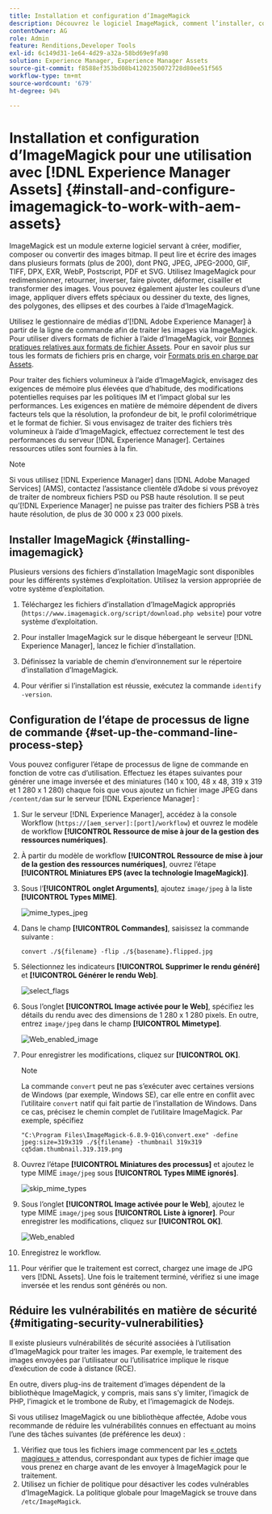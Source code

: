 ```yaml
---
title: Installation et configuration d’ImageMagick
description: Découvrez le logiciel ImageMagick, comment l’installer, configurer l’étape de processus de ligne de commande et l’utiliser pour modifier, composer et générer des miniatures à partir d’images.
contentOwner: AG
role: Admin
feature: Renditions,Developer Tools
exl-id: 6c149d31-1e64-4d29-a32a-58bd69e9fa98
solution: Experience Manager, Experience Manager Assets
source-git-commit: f8588ef353bd08b41202350072728d80ee51f565
workflow-type: tm+mt
source-wordcount: '679'
ht-degree: 94%

---
```


# Installation et configuration d’ImageMagick pour une utilisation avec [!DNL Experience Manager Assets] {#install-and-configure-imagemagick-to-work-with-aem-assets}

ImageMagick est un module externe logiciel servant à créer, modifier, composer ou convertir des images bitmap. Il peut lire et écrire des images dans plusieurs formats (plus de 200), dont PNG, JPEG, JPEG-2000, GIF, TIFF, DPX, EXR, WebP, Postscript, PDF et SVG. Utilisez ImageMagick pour redimensionner, retourner, inverser, faire pivoter, déformer, cisailler et transformer des images. Vous pouvez également ajuster les couleurs d’une image, appliquer divers effets spéciaux ou dessiner du texte, des lignes, des polygones, des ellipses et des courbes à l’aide d’ImageMagick.

Utilisez le gestionnaire de médias d’[!DNL Adobe Experience Manager] à partir de la ligne de commande afin de traiter les images via ImageMagick. Pour utiliser divers formats de fichier à l’aide d’ImageMagick, voir [Bonnes pratiques relatives aux formats de fichier Assets](/help/assets/assets-file-format-best-practices.md). Pour en savoir plus sur tous les formats de fichiers pris en charge, voir [Formats pris en charge par Assets](/help/assets/assets-formats.md).

Pour traiter des fichiers volumineux à l’aide d’ImageMagick, envisagez des exigences de mémoire plus élevées que d’habitude, des modifications potentielles requises par les politiques IM et l’impact global sur les performances. Les exigences en matière de mémoire dépendent de divers facteurs tels que la résolution, la profondeur de bit, le profil colorimétrique et le format de fichier. Si vous envisagez de traiter des fichiers très volumineux à l’aide d’ImageMagick, effectuez correctement le test des performances du serveur [!DNL Experience Manager]. Certaines ressources utiles sont fournies à la fin.

>[!NOTE]
>
>Si vous utilisez [!DNL Experience Manager] dans [!DNL Adobe Managed Services] (AMS), contactez l’assistance clientèle d’Adobe si vous prévoyez de traiter de nombreux fichiers PSD ou PSB haute résolution. Il se peut qu’[!DNL Experience Manager] ne puisse pas traiter des fichiers PSB à très haute résolution, de plus de 30 000 x 23 000 pixels.

## Installer ImageMagick {#installing-imagemagick}

Plusieurs versions des fichiers d’installation ImageMagic sont disponibles pour les différents systèmes d’exploitation. Utilisez la version appropriée de votre système d’exploitation.

1. Téléchargez les fichiers d’installation d’ImageMagick appropriés (`https://www.imagemagick.org/script/download.php website`) pour votre système d’exploitation.
1. Pour installer ImageMagick sur le disque hébergeant le serveur [!DNL Experience Manager], lancez le fichier d’installation.

1. Définissez la variable de chemin d’environnement sur le répertoire d’installation d’ImageMagick.
1. Pour vérifier si l’installation est réussie, exécutez la commande `identify -version`.

## Configuration de l’étape de processus de ligne de commande {#set-up-the-command-line-process-step}

Vous pouvez configurer l’étape de processus de ligne de commande en fonction de votre cas d’utilisation. Effectuez les étapes suivantes pour générer une image inversée et des miniatures (140 x 100, 48 x 48, 319 x 319 et 1 280 x 1 280) chaque fois que vous ajoutez un fichier image JPEG dans `/content/dam` sur le serveur [!DNL Experience Manager] :

1. Sur le serveur [!DNL Experience Manager], accédez à la console Workflow (`https://[aem_server]:[port]/workflow`) et ouvrez le modèle de workflow **[!UICONTROL Ressource de mise à jour de la gestion des ressources numériques]**.
1. À partir du modèle de workflow **[!UICONTROL Ressource de mise à jour de la gestion des ressources numériques]**, ouvrez l’étape **[!UICONTROL Miniatures EPS (avec la technologie ImageMagick)]**.
1. Sous l’**[!UICONTROL onglet Arguments]**, ajoutez `image/jpeg` à la liste **[!UICONTROL Types MIME]**.

   ![mime_types_jpeg](assets/mime_types_jpeg.png)

1. Dans le champ **[!UICONTROL Commandes]**, saisissez la commande suivante :

   `convert ./${filename} -flip ./${basename}.flipped.jpg`

1. Sélectionnez les indicateurs **[!UICONTROL Supprimer le rendu généré]** et **[!UICONTROL Générer le rendu Web]**.

   ![select_flags](assets/select_flags.png)

1. Sous l’onglet **[!UICONTROL Image activée pour le Web]**, spécifiez les détails du rendu avec des dimensions de 1 280 x 1 280 pixels. En outre, entrez `image/jpeg` dans le champ **[!UICONTROL Mimetype]**.

   ![Web_enabled_image](assets/web_enabled_image.png)

1. Pour enregistrer les modifications, cliquez sur **[!UICONTROL OK]**.

   >[!NOTE]
   >
   >La commande `convert` peut ne pas s’exécuter avec certaines versions de Windows (par exemple, Windows SE), car elle entre en conflit avec l’utilitaire `convert` natif qui fait partie de l’installation de Windows. Dans ce cas, précisez le chemin complet de l’utilitaire ImageMagick. Par exemple, spécifiez
   >
   >
   >`"C:\Program Files\ImageMagick-6.8.9-Q16\convert.exe" -define jpeg:size=319x319 ./${filename} -thumbnail 319x319 cq5dam.thumbnail.319.319.png`

1. Ouvrez l’étape **[!UICONTROL Miniatures des processus]** et ajoutez le type MIME `image/jpeg` sous **[!UICONTROL Types MIME ignorés]**.

   ![skip_mime_types](assets/skip_mime_types.png)

1. Sous l’onglet **[!UICONTROL Image activée pour le Web]**, ajoutez le type MIME `image/jpeg` sous **[!UICONTROL Liste à ignorer]**. Pour enregistrer les modifications, cliquez sur **[!UICONTROL OK]**.

   ![Web_enabled](assets/web_enabled.png)

1. Enregistrez le workflow.

1. Pour vérifier que le traitement est correct, chargez une image de JPG vers [!DNL Assets]. Une fois le traitement terminé, vérifiez si une image inversée et les rendus sont générés ou non.

## Réduire les vulnérabilités en matière de sécurité {#mitigating-security-vulnerabilities}

Il existe plusieurs vulnérabilités de sécurité associées à l’utilisation d’ImageMagick pour traiter les images. Par exemple, le traitement des images envoyées par l’utilisateur ou l’utilisatrice implique le risque d’exécution de code à distance (RCE).

En outre, divers plug-ins de traitement d’images dépendent de la bibliothèque ImageMagick, y compris, mais sans s’y limiter, l’imagick de PHP, l’imagick et le trombone de Ruby, et l’imagemagick de Nodejs.

Si vous utilisez ImageMagick ou une bibliothèque affectée, Adobe vous recommande de réduire les vulnérabilités connues en effectuant au moins l’une des tâches suivantes (de préférence les deux) :

1. Vérifiez que tous les fichiers image commencent par les [« octets magiques »](https://en.wikipedia.org/wiki/List_of_file_signatures) attendus, correspondant aux types de fichier image que vous prenez en charge avant de les envoyer à ImageMagick pour le traitement.
1. Utilisez un fichier de politique pour désactiver les codes vulnérables d’ImageMagick. La politique globale pour ImageMagick se trouve dans `/etc/ImageMagick`.
